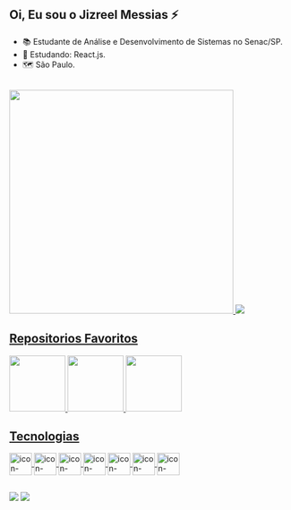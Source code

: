  ## Oi, Eu sou o Jizreel Messias ⚡
 
- 📚 Estudante de Análise e Desenvolvimento de Sistemas no Senac/SP.
- 🌱 Estudando: React.js.
- 🗺️ São Paulo.

<br>
<div>
 <a href="https://github.com/JizreelMess">
   <img height="400em" src="https://github-readme-stats.vercel.app/api/top-langs/?username=JizreelMess&langs_count=8&theme=tokyonight"/>
   <img  src="https://github-readme-stats.vercel.app/api?username=JizreelMess&show_icons=true&count_private=true&theme=tokyonight">
  
  ## Repositorios Favoritos
   <img height="100em"  src="https://github-readme-stats.vercel.app/api/pin/?username=JizreelMess&repo=Pets-Proprietaire&theme=tokyonight"/>
   <img height="100em"  src="https://github-readme-stats.vercel.app/api/pin/?username=JizreelMess&repo=Ilhadacaveira&theme=tokyonight"/>
   <img height="100em"  src="https://github-readme-stats.vercel.app/api/pin/?username=JizreelMess&repo=Prototipo-PII&theme=tokyonight"/>
</div>
 

  ## Tecnologias
 
 
 <div style="display" inline_block> 
  
 <img align="center" height="40" width="40" alt="icon-Java" src="https://cdn.jsdelivr.net/gh/devicons/devicon/icons/java/java-original.svg"/>
 <img  align="center" height="40" width="40" alt="icon-JavaScript"  src="https://cdn.jsdelivr.net/gh/devicons/devicon/icons/javascript/javascript-original.svg" />
 <img align="center" height="40" width="40" alt="icon-Html" src="https://cdn.jsdelivr.net/gh/devicons/devicon/icons/html5/html5-original.svg" />
 <img align="center" height="40" width="40" alt="icon-Css" src="https://cdn.jsdelivr.net/gh/devicons/devicon/icons/css3/css3-original.svg" />         
 <img  align="center" height="40" width="40" alt="icon-React" src="https://cdn.jsdelivr.net/gh/devicons/devicon/icons/react/react-original-wordmark.svg" />
 <img align="center" height="40" width="40" alt="icon-MySql" src="https://cdn.jsdelivr.net/gh/devicons/devicon/icons/mysql/mysql-original-wordmark.svg" />
 <img align="center" height="40" width="40" alt="icon-Node.Js" src="https://cdn.jsdelivr.net/gh/devicons/devicon/icons/nodejs/nodejs-plain.svg"/>
  
 </div>
 
 ## 
 
 <div>
   <a href="https://github.com/JizreelMess"> <img src="https://img.shields.io/badge/GitHub-100000?style=for-the-badge&logo=github&logoColor=white" /></a>
   <a href="https://www.linkedin.com/in/jizreel-messias-9b4176138/"> 
   <img src="https://img.shields.io/badge/LinkedIn-0077B5?style=for-the-badge&logo=linkedin&logoColor=white" /></a>
 </div>


